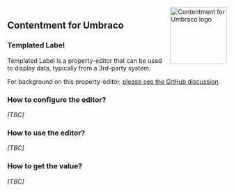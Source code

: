<img src="../assets/img/logo.png" alt="Contentment for Umbraco logo" title="A state of Umbraco happiness." height="130" align="right">

## Contentment for Umbraco

### Templated Label

Templated Label is a property-editor that can be used to display data, typically from a 3rd-party system.

For background on this property-editor, [please see the GitHub discussion](https://github.com/leekelleher/umbraco-contentment/discussions/100).


### How to configure the editor?

_[TBC]_


### How to use the editor?

_[TBC]_


### How to get the value?

_[TBC]_

